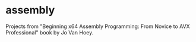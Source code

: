 # assembly
Projects from "Beginning x64 Assembly Programming: From Novice to AVX Professional" book by Jo Van Hoey.
